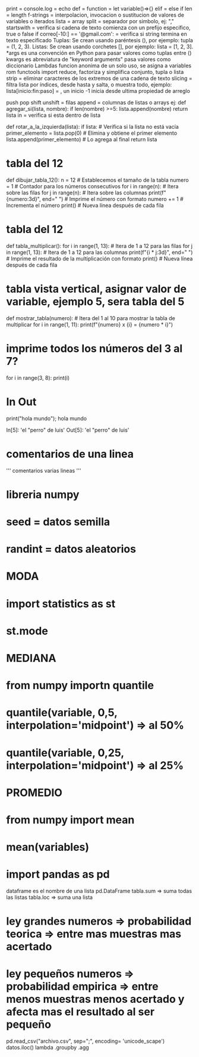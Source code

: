 print = console.log = echo
def = function = let variable()=>{}
elif = else if
len = length
f-strings = interpolacion, invocacion o sustitucion de valores de variables o iterados
lista = array
split = separador por simbolo, ej: ","
startswith = verifica si cadena de texto comienza con un prefijo específico, true o false
if correo[-10:] == '@gmail.com':  = verifica si string termina en texto especificado
Tuplas: Se crean usando paréntesis (), por ejemplo: tupla = (1, 2, 3).
Listas: Se crean usando corchetes [], por ejemplo: lista = [1, 2, 3].
*args es una convención en Python para pasar valores como tuplas entre ()
kwargs es abreviatura de "keyword arguments" pasa valores como diccionario
Lambdas funcion anonima de un solo uso, se asigna a variables
rom functools import reduce, factoriza y simplifica conjunto, tupla o lista
strip = eliminar caracteres de los extremos de una cadena de texto
slicing = filtra lista por índices, desde hasta y salta, o muestra todo, 
    ejemplo: lista[inicio:fin:paso] = , un inicio -1 inicia desde ultima propiedad de arreglo

push pop shift unshift = filas
append = columnas de listas o arrays 
    ej:
def agregar_si(lista, nombre):
    if len(nombre) >=5:
        lista.append(nombre)
    return lista
in = verifica si esta dentro de lista

def rotar_a_la_izquierda(lista):
    if lista:  # Verifica si la lista no está vacía
        primer_elemento = lista.pop(0)  # Elimina y obtiene el primer elemento
        lista.append(primer_elemento)  # Lo agrega al final
    return lista
# tabla del 12
def dibujar_tabla_12():
    n = 12  # Establecemos el tamaño de la tabla
    numero = 1  # Contador para los números consecutivos
    for i in range(n):  # Itera sobre las filas
        for j in range(n):  # Itera sobre las columnas
            print(f"{numero:3d}", end=" ")  # Imprime el número con formato
            numero += 1  # Incrementa el número
        print()  # Nueva línea después de cada fila


# tabla del 12
def tabla_multiplicar():
    for i in range(1, 13):  # Itera de 1 a 12 para las filas
        for j in range(1, 13):  # Itera de 1 a 12 para las columnas
            print(f"{i * j:3d}", end=" ")  # Imprime el resultado de la multiplicación con formato
        print()  # Nueva línea después de cada fila
# tabla vista vertical, asignar valor de variable, ejemplo 5, sera tabla del 5
def mostrar_tabla(numero):
    # Itera del 1 al 10 para mostrar la tabla de multiplicar
    for i in range(1, 11):
        print(f"{numero} x {i} = {numero * i}")



# imprime todos los números del 3 al 7?
for i in range(3, 8):
    print(i)

# In Out

print("hola mundo");
hola mundo

In[5]: 'el \"perro\" de luis'
Out[5]: 'el "perro" de luis'

# comentarios de una linea
'''
comentarios varias lineas
'''

# libreria numpy
# seed = datos semilla
# randint = datos aleatorios

# MODA
# import statistics as st
# st.mode

# MEDIANA
# from numpy importn quantile
# quantile(variable, 0,5, interpolation='midpoint') => al 50%
# quantile(variable, 0,25, interpolation='midpoint') => al 25%

# PROMEDIO
# from numpy import mean
# mean(variables)

# import pandas as pd
dataframe es el nombre de una lista
pd.DataFrame
tabla.sum => suma todas las listas
tabla.loc => suma una lista

# ley grandes numeros => probabilidad teorica => entre mas muestras mas acertado
# ley pequeños numeros => probabilidad empirica => entre menos muestras menos acertado y afecta mas el resultado al ser pequeño

pd.read_csv("archivo.csv", sep=";", encoding= 'unicode_scape')
datos.iloc()
lambda
.groupby
.agg 


